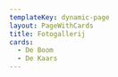 ```yaml
---
templateKey: dynamic-page
layout: PageWithCards
title: Fotogallerij
cards:
  - De Boom
  - De Kaars
---
```

